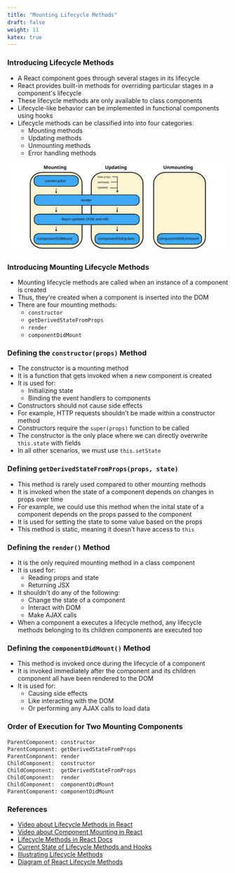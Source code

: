 ```yaml
---
title: "Mounting Lifecycle Methods"
draft: false
weight: 11
katex: true
---
```


### Introducing Lifecycle Methods
- A React component goes through several stages in its lifecycle
- React provides built-in methods for overriding particular stages in a component's lifecycle
- These lifecycle methods are only available to class components
- Lifecycle-like behavior can be implemented in functional components using hooks
- Lifecycle methods can be classified into into four categories:
	- Mounting methods
	- Updating methods
	- Unmounting methods
	- Error handling methods

![ReactLifecycle](../../../img/reactlifecycle.svg)

### Introducing Mounting Lifecycle Methods
- Mounting lifecycle methods are called when an instance of a component is created
- Thus, they're created when a component is inserted into the DOM
- There are four mounting methods:
	- `constructor`
	- `getDerivedStateFromProps`
	- `render`
	- `componentDidMount`

### Defining the `constructor(props)` Method
- The constructor is a mounting method
- It is a function that gets invoked when a new component is created
- It is used for:
	- Initializing state
	- Binding the event handlers to components
- Constructors should not cause side effects
- For example, HTTP requests shouldn't be made within a constructor method
- Constructors require the `super(props)` function to be called
- The constructor is the only place where we can directly overwrite `this.state` with fields
- In all other scenarios, we must use `this.setState`

### Defining `getDerivedStateFromProps(props, state)`
- This method is rarely used compared to other mounting methods
- It is invoked when the state of a component depends on changes in props over time
- For example, we could use this method when the inital state of a component depends on the props passed to the component
- It is used for setting the state to some value based on the props
- This method is static, meaning it doesn't have access to `this`

### Defining the `render()` Method
- It is the only required mounting method in a class component
- It is used for:
	- Reading props and state
	- Returning JSX
- It shouldn't do any of the following:
	- Change the state of a component
	- Interact with DOM
	- Make AJAX calls
- When a component a executes a lifecycle method, any lifecycle methods belonging to its children components are executed too

### Defining the `componentDidMount()` Method
- This method is invoked once during the lifecycle of a component
- It is invoked immediately after the component and its children component all have been rendered to the DOM
- It is used for:
	- Causing side effects
	- Like interacting with the DOM
	- Or performing any AJAX calls to load data

### Order of Execution for Two Mounting Components
```
ParentComponent: constructor
ParentComponent: getDerivedStateFromProps
ParentComponent: render
ChildComponent:  constructor
ChildComponent:  getDerivedStateFromProps
ChildComponent:  render
ChildComponent:  componentDidMount
ParentComponent: componentDidMount
```

### References
- [Video about Lifecycle Methods in React](youtube.com/watch?v=qnN_FuFNq2g&list=PLC3y8-rFHvwgg3vaYJgHGnModB54rxOk3&index=22)
- [Video about Component Mounting in React](https://www.youtube.com/watch?v=KDXZibVdiEI&list=PLC3y8-rFHvwgg3vaYJgHGnModB54rxOk3&index=23)
- [Lifecycle Methods in React Docs](https://reactjs.org/docs/state-and-lifecycle.html)
- [Current State of Lifecycle Methods and Hooks](https://stackoverflow.com/a/44506265/12777044)
- [Illustrating Lifecycle Methods](https://programmingwithmosh.com/javascript/react-lifecycle-methods/)
- [Diagram of React Lifecycle Methods](https://projects.wojtekmaj.pl/react-lifecycle-methods-diagram/)
